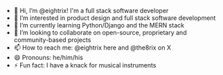 - 👋 Hi, I’m @eightrix! I'm a full stack software developer
- 👀 I’m interested in product design and full stack software development
- 🌱 I’m currently learning Python/Django and the MERN stack
- 💞️ I’m looking to collaborate on open-source, proprietary and community-based projects
- 📫 How to reach me: @eightrix here and @the8rix on X
- 😄 Pronouns: he/him/his
- ⚡ Fun fact: I have a knack for musical instruments

<!---
eightrix/eightrix is a ✨ special ✨ repository because its `README.md` (this file) appears on your GitHub profile.
You can click the Preview link to take a look at your changes.
--->

